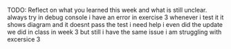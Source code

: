 TODO: Reflect on what you learned this week and what is still unclear.
always try in debug console
i have an error in exercise 3 whenever i test it it shows diagram and it doesnt pass the test i need help 
i even did the update we did in class in week 3 but still i have the same issue 
i am struggling with excersice 3